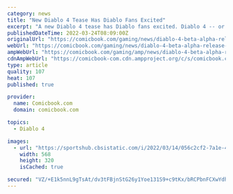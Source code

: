 ```yaml
---
category: news
title: "New Diablo 4 Tease Has Diablo Fans Excited"
excerpt: "A new Diablo 4 tease has Diablo fans excited. Diablo 4 -- or Diablo IV as it's officially known -- was announced by Blizzard back on November 1, 2019. That was well over two years ago. Despite this, ..."
publishedDateTime: 2022-03-24T08:09:00Z
originalUrl: "https://comicbook.com/gaming/news/diablo-4-beta-alpha-release-tease/"
webUrl: "https://comicbook.com/gaming/news/diablo-4-beta-alpha-release-tease/"
ampWebUrl: "https://comicbook.com/gaming/amp/news/diablo-4-beta-alpha-release-tease/"
cdnAmpWebUrl: "https://comicbook-com.cdn.ampproject.org/c/s/comicbook.com/gaming/amp/news/diablo-4-beta-alpha-release-tease/"
type: article
quality: 107
heat: 107
published: true

provider:
  name: Comicbook.com
  domain: comicbook.com

topics:
  - Diablo 4

images:
  - url: "https://sportshub.cbsistatic.com/i/2022/03/14/056c2cf2-7a1e-41b4-aac2-20ff478252c8/halo-series-review.jpg?width=568&height=320"
    width: 568
    height: 320
    isCached: true

secured: "VZ/+E1k5nnL9gTsAt/dv3tFBjnStG26y1Yoe131S9+c9tKx/bRCPbnFCXwYdhi7x60zb1illuHsYXEJkIQup+mu4z1yFmqlKNlwW7EMAw2qnfyJ9Jn7MP8QtZX1/AMTcj1s6qxGbIrTZQCJQ7aNnT0HCRSt5f6x4hDoCsZTfr2OzYGHMOL2pwjAysRnDXxfSpPKVZbNTK0GztkqbS0KPOArRaYs2CuKWD3fQemuNEabBSgTSU6XdtHlPNayFpwWrhpluFs7uRCSp6jw7KlmxNtH0uT534ZfOPwSrCB4zCCOWtc019hbmeMsqRBIsTE4jFwFCwekSpu7P8YdAJshF8S+Hnqv5KOxAK2oH50MS0wg=;veRyMLuRgXnufn0GmunR/Q=="
---
```


